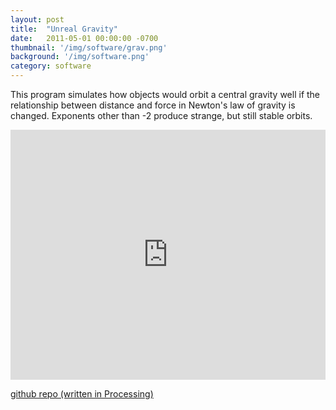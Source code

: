 ```yaml
---
layout: post
title:  "Unreal Gravity"
date:   2011-05-01 00:00:00 -0700
thumbnail: '/img/software/grav.png'
background: '/img/software.png'
category: software
---
```

This program simulates how objects would orbit a central gravity well if the relationship between distance and force in Newton's law of gravity is changed. Exponents other than -2 produce strange, but still stable orbits.

<iframe width="100%" height="400" src="https://www.youtube.com/embed/qdQnk8YYaw4" title="YouTube video player" frameborder="0" allow="accelerometer; autoplay; clipboard-write; encrypted-media; gyroscope; picture-in-picture" allowfullscreen></iframe>

[github repo (written in Processing)](https://github.com/eschluntz/UnrealGravity)